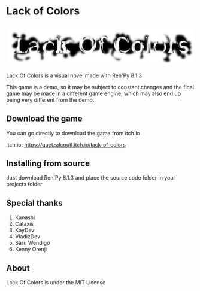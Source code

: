 # Lack of Colors

![](https://github.com/QuetzalcoutlDev/LackOfColors/blob/main/game/gui/Logo.png?raw=true)

Lack Of Colors is a visual novel made with Ren'Py 8.1.3

This game is a demo, so it may be subject to constant changes and the final game may be made in a different game engine, which may also end up being very different from the demo.

## Download the game

You can go directly to download the game from itch.io

itch.io: https://quetzalcoutl.itch.io/lack-of-colors

## Installing from source

Just download Ren'Py 8.1.3 and place the source code folder in your projects folder

## Special thanks

1. Kanashi
2. Cataxis
3. KayDev
4. VladizDev
5. Saru Wendigo
6. Kenny Orenji

## About

Lack Of Colors is under the MIT License
